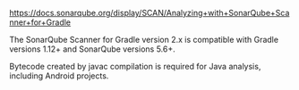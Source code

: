 https://docs.sonarqube.org/display/SCAN/Analyzing+with+SonarQube+Scanner+for+Gradle


The SonarQube Scanner for Gradle version 2.x is compatible with Gradle versions 1.12+ and SonarQube versions 5.6+.

Bytecode created by javac compilation is required for Java analysis, including Android projects.

